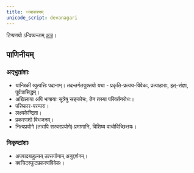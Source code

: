 ```yaml
---
title: +व्याकरणम्
unicode_script: devanagari
---
```


टिप्पणयो ऽन्विष्यन्ताम् [अत्र](https://docs.google.com/spreadsheets/d/1YTU1e2CIeUXqsu06z_pfugpt3lkMeXeZLbLauOtksCQ/edit#gid=1755855185)।

## पाणिनीयम्
### अद्भुतांशाः
- यान्त्रिकी व्युत्पत्तिः पदानाम्। तदन्तर्गतयुक्तयो यथा - प्रकृति-प्रत्यय-विवेकः, प्रत्याहाराः, इत्-संज्ञा, पूर्वत्रासिद्धम्।
- अखिलाया अपि भाषायाः सूत्रेषु सङ्कोचः, तेन तस्या परिवर्तनरोधः। 
- परिष्कार-परम्परा। 
- लक्ष्यकेन्द्रिता।
- प्रकरणशो विभजनम्। 
- नित्यप्रयोगे (तत्रापि सस्वरप्रयोगे) प्रमाणानि, विशिष्य वाचोविच्छित्तयः।

### निकृष्टांशाः
- अपवादबाहुल्यय् उत्सर्गाणाम् अनुद्दर्शनम्। 
- क्वचिदस्फुटप्रकरणविवेकः।